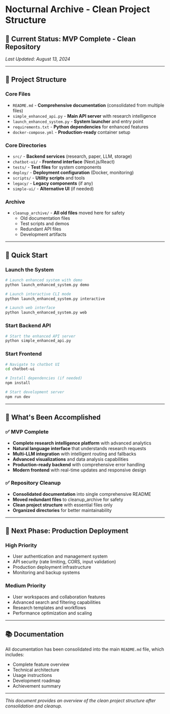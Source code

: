 # Nocturnal Archive - Clean Project Structure

## 🎯 **Current Status: MVP Complete - Clean Repository**

_Last Updated: August 13, 2024_

---

## 📁 **Project Structure**

### **Core Files**

- `README.md` - **Comprehensive documentation** (consolidated from multiple files)
- `simple_enhanced_api.py` - **Main API server** with research intelligence
- `launch_enhanced_system.py` - **System launcher** and entry point
- `requirements.txt` - **Python dependencies** for enhanced features
- `docker-compose.yml` - **Production-ready** container setup

### **Core Directories**

- `src/` - **Backend services** (research, paper, LLM, storage)
- `chatbot-ui/` - **Frontend interface** (Next.js/React)
- `tests/` - **Test files** for system components
- `deploy/` - **Deployment configuration** (Docker, monitoring)
- `scripts/` - **Utility scripts** and tools
- `legacy/` - **Legacy components** (if any)
- `simple-ui/` - **Alternative UI** (if needed)

### **Archive**

- `cleanup_archive/` - **All old files** moved here for safety
  - Old documentation files
  - Test scripts and demos
  - Redundant API files
  - Development artifacts

---

## 🚀 **Quick Start**

### **Launch the System**

```bash
# Launch enhanced system with demo
python launch_enhanced_system.py demo

# Launch interactive CLI mode
python launch_enhanced_system.py interactive

# Launch web interface
python launch_enhanced_system.py web
```

### **Start Backend API**

```bash
# Start the enhanced API server
python simple_enhanced_api.py
```

### **Start Frontend**

```bash
# Navigate to chatbot UI
cd chatbot-ui

# Install dependencies (if needed)
npm install

# Start development server
npm run dev
```

---

## 🎉 **What's Been Accomplished**

### **✅ MVP Complete**

- **Complete research intelligence platform** with advanced analytics
- **Natural language interface** that understands research requests
- **Multi-LLM integration** with intelligent routing and fallbacks
- **Advanced visualizations** and data analysis capabilities
- **Production-ready backend** with comprehensive error handling
- **Modern frontend** with real-time updates and responsive design

### **✅ Repository Cleanup**

- **Consolidated documentation** into single comprehensive README
- **Moved redundant files** to cleanup_archive for safety
- **Clean project structure** with essential files only
- **Organized directories** for better maintainability

---

## 🚧 **Next Phase: Production Deployment**

### **High Priority**

- User authentication and management system
- API security (rate limiting, CORS, input validation)
- Production deployment infrastructure
- Monitoring and backup systems

### **Medium Priority**

- User workspaces and collaboration features
- Advanced search and filtering capabilities
- Research templates and workflows
- Performance optimization and scaling

---

## 📚 **Documentation**

All documentation has been consolidated into the main `README.md` file, which includes:

- Complete feature overview
- Technical architecture
- Usage instructions
- Development roadmap
- Achievement summary

---

_This document provides an overview of the clean project structure after consolidation and cleanup._
